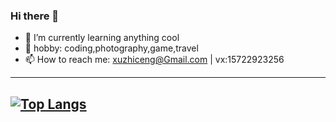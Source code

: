 ### Hi there 👋

<!--
**ALEXuH/ALEXuH** is a ✨ _special_ ✨ repository because its `README.md` (this file) appears on your GitHub profile.

Here are some ideas to get you started:

- 🔭 I’m currently working on ...
- 🌱 I’m currently learning ...
- 👯 I’m looking to collaborate on ...
- 🤔 I’m looking for help with ...
- 💬 Ask me about ...
- 📫 How to reach me: ...
- 😄 Pronouns: ...
- ⚡ Fun fact: ...
-->


- 🌱 I’m currently learning anything cool
- 👯 hobby: coding,photography,game,travel
- 📫 How to reach me: xuzhiceng@Gmail.com | vx:15722923256


----------------
[![Top Langs](https://github-readme-stats.vercel.app/api/top-langs/?username=ALEXuH)](https://github.com/Christmas/github-readme-stats)
---------------
